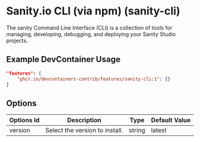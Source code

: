 
# Sanity.io CLI (via npm) (sanity-cli)

The sanity Command Line Interface (CLI) is a collection of tools for managing, developing, debugging, and deploying your Sanity Studio projects.

## Example DevContainer Usage

```json
"features": {
    "ghcr.io/devcontainers-contrib/features/sanity-cli:1": {}
}
```

## Options

| Options Id | Description | Type | Default Value |
|-----|-----|-----|-----|
| version | Select the version to install. | string | latest |


